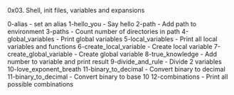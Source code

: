 0x03. Shell, init files, variables and expansions

0-alias - set an alias
1-hello_you - Say hello
2-path - Add path to environment
3-paths - Count number of directories in path
4-global_variables - Print global variables
5-local_variables - Print all local variables and functions
6-create_local_variable - Create local variable
7-create_global_variable - Create global variable
8-true_knowledge - Add number to variable and print result
9-divide_and_rule - Divide 2 variables
10-love_exponent_breath
11-binary_to_decimal - Convert binary to decimal
11-binary_to_decimal - Convert binary to base 10
12-combinations - Print all possible combinations
